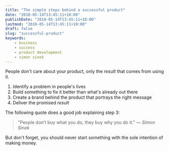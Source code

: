 ```yaml
---
title: "The simple steps behind a successful product"
date: "2018-05-14T13:45:11+10:00"
publishDate: "2018-05-14T13:45:11+10:00"
lastmod: "2018-05-14T13:45:11+10:00"
draft: false
slug: "successful-product"
keywords:
    - business
    - success
    - product development
    - simon sinek
---
```

People don't care about your product, only the *result* that comes from using it.

1. Identify a problem in people's lives
2. Build something to fix it better than what's already out there
3. Create a brand behind the product that portrays the right message
4. Deliver the promised *result*

The following quote does a good job explaining step 3:

> "People don’t buy what you do, they buy why you do it."
> <cite>— Simon Sinek</cite>

But don't forget, you should never start something with the sole intention of making money.